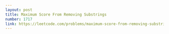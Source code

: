 ```yaml
---
layout: post
title: Maximum Score From Removing Substrings
number: 1717
link: https://leetcode.com/problems/maximum-score-from-removing-substrings
---
```

